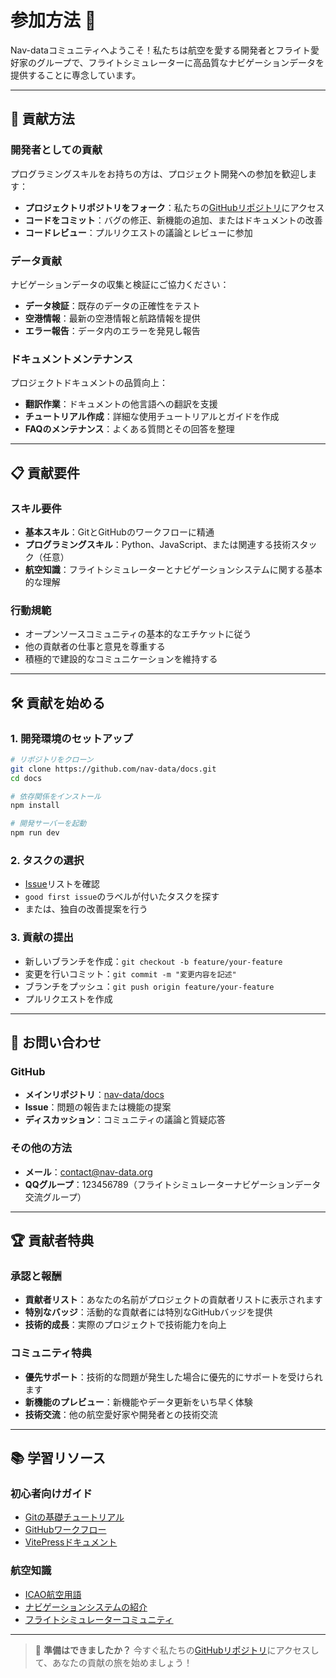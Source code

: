 # 参加方法 🤝

Nav-dataコミュニティへようこそ！私たちは航空を愛する開発者とフライト愛好家のグループで、フライトシミュレーターに高品質なナビゲーションデータを提供することに専念しています。

---

## 🎯 貢献方法

### 開発者としての貢献
プログラミングスキルをお持ちの方は、プロジェクト開発への参加を歓迎します：

-   **プロジェクトリポジトリをフォーク**：私たちの[GitHubリポジトリ](https://github.com/nav-data)にアクセス
-   **コードをコミット**：バグの修正、新機能の追加、またはドキュメントの改善
-   **コードレビュー**：プルリクエストの議論とレビューに参加

### データ貢献
ナビゲーションデータの収集と検証にご協力ください：

-   **データ検証**：既存のデータの正確性をテスト
-   **空港情報**：最新の空港情報と航路情報を提供
-   **エラー報告**：データ内のエラーを発見し報告

### ドキュメントメンテナンス
プロジェクトドキュメントの品質向上：

-   **翻訳作業**：ドキュメントの他言語への翻訳を支援
-   **チュートリアル作成**：詳細な使用チュートリアルとガイドを作成
-   **FAQのメンテナンス**：よくある質問とその回答を整理

---

## 📋 貢献要件

### スキル要件
-   **基本スキル**：GitとGitHubのワークフローに精通
-   **プログラミングスキル**：Python、JavaScript、または関連する技術スタック（任意）
-   **航空知識**：フライトシミュレーターとナビゲーションシステムに関する基本的な理解

### 行動規範
-   オープンソースコミュニティの基本的なエチケットに従う
-   他の貢献者の仕事と意見を尊重する
-   積極的で建設的なコミュニケーションを維持する

---

## 🛠️ 貢献を始める

### 1. 開発環境のセットアップ
```bash
# リポジトリをクローン
git clone https://github.com/nav-data/docs.git
cd docs

# 依存関係をインストール
npm install

# 開発サーバーを起動
npm run dev
```

### 2. タスクの選択
-   [Issue](https://github.com/nav-data/docs/issues)リストを確認
-   `good first issue`のラベルが付いたタスクを探す
-   または、独自の改善提案を行う

### 3. 貢献の提出
-   新しいブランチを作成：`git checkout -b feature/your-feature`
-   変更を行いコミット：`git commit -m "変更内容を記述"`
-   ブランチをプッシュ：`git push origin feature/your-feature`
-   プルリクエストを作成

---

## 💬 お問い合わせ

### GitHub
-   **メインリポジトリ**：[nav-data/docs](https://github.com/nav-data/docs)
-   **Issue**：問題の報告または機能の提案
-   **ディスカッション**：コミュニティの議論と質疑応答

### その他の方法
-   **メール**：contact@nav-data.org
-   **QQグループ**：123456789（フライトシミュレーターナビゲーションデータ交流グループ）

---

## 🏆 貢献者特典

### 承認と報酬
-   **貢献者リスト**：あなたの名前がプロジェクトの貢献者リストに表示されます
-   **特別なバッジ**：活動的な貢献者には特別なGitHubバッジを提供
-   **技術的成長**：実際のプロジェクトで技術能力を向上

### コミュニティ特典
-   **優先サポート**：技術的な問題が発生した場合に優先的にサポートを受けられます
-   **新機能のプレビュー**：新機能やデータ更新をいち早く体験
-   **技術交流**：他の航空愛好家や開発者との技術交流

---

## 📚 学習リソース

### 初心者向けガイド
-   [Gitの基礎チュートリアル](https://git-scm.com/book/zh/v2)
-   [GitHubワークフロー](https://guides.github.com/introduction/flow/)
-   [VitePressドキュメント](https://vitepress.dev/)

### 航空知識
-   [ICAO航空用語](https://www.icao.int/Pages/glossary.aspx)
-   [ナビゲーションシステムの紹介](https://en.wikipedia.org/wiki/Aircraft_navigation)
-   [フライトシミュレーターコミュニティ](https://www.avsim.com/)

---

> 🎉 **準備はできましたか？** 今すぐ私たちの[GitHubリポジトリ](https://github.com/nav-data)にアクセスして、あなたの貢献の旅を始めましょう！